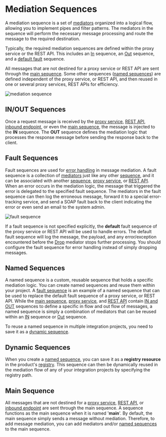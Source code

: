 # Mediation Sequences

A mediation sequence is a set of [mediators]({{base_path}}/reference/mediators/about-mediators) organized into a logical flow, allowing you to implement pipes and filter patterns. The mediators in the sequence will perform the necessary message processing and route the message to the required destination.

Typically, the required mediation sequences are defined within the proxy service or the REST API. This includes an [In](#inout-sequences) sequence, an [Out](#inout-sequences) sequence, and a [default fault](#fault-sequences) sequence.

All messages that are not destined for a proxy service or REST API are sent through the [main sequence](#main-sequence). Some other sequences ([named sequences](#named-sequences)) are defined independent of the proxy service, or REST API, and then reused in one or several proxy services, REST APIs for efficiency.

![mediation sequence]({{base_path}}/assets/img/reference/synapse-properties/sequence.png)

## IN/OUT Sequences

Once a request message is received by the [proxy service]({{base_path}}/reference/synapse-properties/proxy-service-properties), [REST API]({{base_path}}/reference/synapse-properties/rest-api-properties), [inbound endpoint]({{base_path}}/reference/synapse-properties/inbound-endpoints/about-inbound-endpoints), or even the [main sequence](#main-sequence), the message is injected to the **IN** sequence. The **OUT** sequence defines the mediation logic that processes the response message before sending the response back to the client.

## Fault Sequences

Fault sequences are used for [error handling]({{base_path}}/reference/synapse-properties/endpoint-properties/#endpoint-error-handling-properties) in message mediation. A fault sequence is a collection of [mediators](#mediators) just like any other [sequence](#mediation-sequences), and it can be associated with another [sequence](#mediation-sequences), [proxy service]({{base_path}}/reference/synapse-properties/proxy-service-properties), or [REST API]({{base_path}}/reference/synapse-properties/rest-api-properties). When an error occurs in the mediation logic, the message that triggered the error is delegated to the specified fault sequence. The mediators in the fault sequence can then log the erroneous message, forward it to a special error-tracking service, and send a SOAP fault back to the client indicating the error or even send an email to the system admin.

![fault sequence]({{base_path}}/assets/img/reference/synapse-properties/fault-sequence.png)

If a fault sequence is not specified explicitly, the **default** fault sequence of the proxy service or REST API will be used to handle errors. The default fault sequence will log the message, the payload, and any error/exception encountered before the [Drop]({{base_path}}/reference/mediators/drop-Mediator) mediator stops further processing. You should configure the fault sequence for error handling instead of simply dropping messages.

## Named Sequences

A named sequence is a custom, reusable sequence that holds a specific mediation logic. You can create named sequences and reuse them within your project. A [fault sequence](#fault-sequences) is an example of a named sequence that can be used to replace the default fault sequence of a proxy service, or REST API. While the [main sequence](#main-sequence), [proxy service]({{base_path}}/reference/synapse-properties/proxy-service-properties), and [REST API]({{base_path}}/reference/synapse-properties/rest-api-properties) contain [IN and OUT](#inout-sequences) sequences to define a specific in flow and out flow of messages, a named sequence is simply a combination of mediators that can be reused within an [IN](#inout-sequences) sequence or [Out](#inout-sequences) sequence.

To reuse a named sequence in multiple integration projects, you need to save it as a [dynamic sequence](#dynamic-sequences).

## Dynamic Sequences

When you create a [named sequence](#named-sequences), you can save it as a **registry resource** in the product's [registry]({{base_path}}/get-started/key-concepts/#registry). This sequence can then be dynamically reused in the mediation flow of any of your integration projects by specifying the registry path.

## Main Sequence

All messages that are not destined for a [proxy service]({{base_path}}/reference/synapse-properties/proxy-service-properties), [REST API]({{base_path}}/reference/synapse-properties/rest-api-properties), or [inbound endpoint]({{base_path}}/reference/synapse-properties/inbound-endpoints/about-inbound-endpoints) are sent through the main sequence. A sequence functions as the main sequence when it is named '<b>main</b>'. By default, the main sequence simply sends a message without mediation. Therefore, to add message mediation, you can add mediators and/or [named sequences](#named-sequences) to the main sequence.

<!--
```
<sequence name="string" [onError="string"] [key="string"] [trace="enable"] [statistics="enable"]>
        mediator*
</sequence>
```
You can list the mediators right in the sequence definition (referred to
as an **in-line sequence** ) and refer to other sequences by name. For
example:
```
<sequence name="foo">
    <log/>
    <property name="test" value="test value"/>
    <sequence key="other_sequence"/>
    <send/>
</sequence>
```
This sequence specifies three mediators in-line: the [log mediator](_Log_Mediator_) , [property mediator](_Property_Mediator_) ,
and the [send mediator](_Send_Mediator_) . It also references the named
sequence "other\_sequence" and therefore uses all the mediators defined
in that sequence.
In addition to mediators and other sequences, you can configure the
following:
-   Create a dynamic sequence by referring to an entry in the registry,
    in which case the sequence will change as the registry entry
    changes.
-   Activate statistics collection by setting the statistics attribute
    to enable. In this mode the sequence will keep track of the number
    of messages processed and their processing times. For more
    information, see [Monitoring WSO2 EI Using WSO2
    Analytics](https://docs.wso2.com/pages/viewpage.action?pageId=51479177)
    .
-   Activate trace collection by setting the trace attribute to enable.
    If tracing is enabled on a sequence, all messages being processed
    through the sequence will write tracing information through each
    mediation step.
-   Use the onError attribute to define a custom error handler sequence.
    If an error occurs while executing the sequence, this error handler
    will be called. If you do not specify an error handler, the fault
    sequence will be used, as described in the next section.
-->